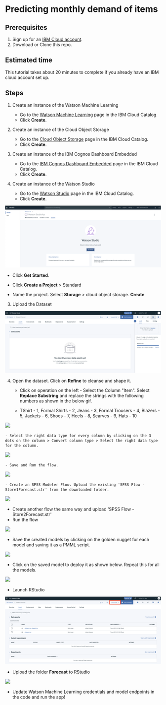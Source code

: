 # Predicting monthly demand of items

## Prerequisites

1. Sign up for an [IBM Cloud account](https://cloud.ibm.com/registration/).
2. Download or Clone this repo.

## Estimated time

This tutorial takes about 20 minutes to complete if you already have an IBM cloud account set up.

## Steps

1. Create an instance of the Watson Machine Learning
   - Go to the [Watson Machine Learning]( https://cloud.ibm.com/catalog/services/machine-learning) page in the IBM Cloud Catalog.
   - Click **Create**.
   
2. Create an instance of the Cloud Object Storage
   - Go to the [Cloud Object Storage](https://cloud.ibm.com/catalog/services/cloud-object-storage) page in the IBM Cloud Catalog.
   - Click **Create**.
   
3. Create an instance of the IBM Cognos Dashboard Embedded
   - Go to the [IBM Cognos Dashboard Embedded](https://cloud.ibm.com/catalog/services/ibm-cognos-dashboard-embedded) page in the IBM Cloud Catalog.
   - Click **Create**.

4. Create an instance of the Watson Studio
   - Go to the [Watson Studio](https://cloud.ibm.com/catalog/services/watson-studio?bss_account=e366b6e4fb004c5eaccfbe7042b670a4) page in the IBM Cloud Catalog.
   - Click **Create**.

![](https://github.com/Abeer-Haroon/AI-Treasure-Hunt-With-Watson/blob/master/images/ath12.png)

   - Click **Get Started**.
 
   - Click **Create a Project** > Standard

   - Name the project. Select **Storage** > cloud object storage. **Create**
   
 3. Upload the Dataset

![](https://github.com/Abeer-Haroon/Predicting-monthly-demand-of-items/blob/master/images/upload.png)

4. Open the dataset. Click on **Refine** to cleanse and shape it. 

    - Click on operation on the left - Select the Column "Item". Select **Replace Substring** and replace the strings with the following numbers as shown in the below gif.

    - TShirt - 1, Formal Shirts - 2, Jeans - 3, Formal Trousers - 4, Blazers - 5, Jackets - 6, Shoes - 7, Heels - 8, Scarves - 9, Hats - 10

![](https://github.com/Abeer-Haroon/Predicting-monthly-demand-of-items/blob/master/images/1Data%20RefineryVideo1.gif)
 
    - Select the right data type for every column by clicking on the 3 dots on the column > Convert column type > Select the right data type for the column.
    
![](https://github.com/Abeer-Haroon/Predicting-monthly-demand-of-items/blob/master/images/2Data%20RefineryVideo2.gif)

    - Save and Run the flow.

![](https://github.com/Abeer-Haroon/Predicting-monthly-demand-of-items/blob/master/images/3Data%20RefineryVideo3.gif)

    - Create an SPSS Modeler Flow. Upload the existing 'SPSS Flow - Store1Forecast.str' from the downloaded folder.
    

![](https://github.com/Abeer-Haroon/Predicting-monthly-demand-of-items/blob/master/images/4SPSSFlow.gif)

   - Create another flow the same way and upload 'SPSS Flow - Store2Forecast.str'
   - Run the flow

![](https://github.com/Abeer-Haroon/Predicting-monthly-demand-of-items/blob/master/images/5SPSSFlow-run.gif)

   - Save the created models by clicking on the golden nugget for each model and saving it as a PMML script. 

![](https://github.com/Abeer-Haroon/Predicting-monthly-demand-of-items/blob/master/images/6SPSSFlow-savemodel.gif)

   - Click on the saved model to deploy it as shown below. Repeat this for all the models.

![](https://github.com/Abeer-Haroon/Predicting-monthly-demand-of-items/blob/master/images/7SPSSFlow-deploy.gif)

   - Launch RStudio

![](https://github.com/Abeer-Haroon/Predicting-monthly-demand-of-items/blob/master/images/8RStudio-launch.png)

   - Upload the folder **Forecast** to RStudio

![](https://github.com/Abeer-Haroon/Predicting-monthly-demand-of-items/blob/master/images/9RStudio-uploading.gif)

   - Update Watson Machine Learning credentials and model endpoints in the code and run the app!
